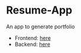# Resume-App
An app to generate portfolio

- Frontend: [here](https://github.com/nikeplusdash/Resume-App/tree/App)
- Backend: [here](https://github.com/nikeplusdash/Resume-App/tree/Server)